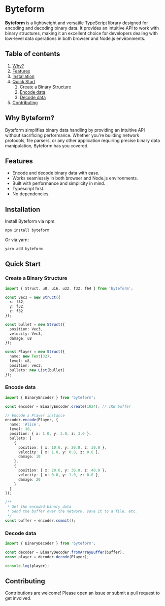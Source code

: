 # Byteform

**Byteform** is a lightweight and versatile TypeScript library designed for encoding and decoding binary data. It provides an intuitive API to work with binary structures, making it an excellent choice for developers dealing with low-level data operations in both browser and Node.js environments.

## Table of contents
1. [Why?](#why-byteform)
2. [Features](#features)
3. [Installation](#installation)
4. [Quick Start](#quick-start)
    1. [Create a Binary Structure](#create-a-binary-structure)
    2. [Encode data](#encode-data)
    3. [Decode data](#decode-data)
5. [Contributing](#contributing)

## Why Byteform?

Byteform simplifies binary data handling by providing an intuitive API without sacrificing performance. Whether you're building network protocols, file parsers, or any other application requiring precise binary data manipulation, Byteform has you covered.

## Features

- Encode and decode binary data with ease.
- Works seamlessly in both browser and Node.js environments.
- Built with performance and simplicity in mind.
- Typescript first.
- No dependencies.

## Installation

Install Byteform via npm:
```bash
npm install byteform
```

Or via yarn:
```bash
yarn add byteform
```

## Quick Start

### Create a Binary Structure

```typescript
import { Struct, u8, u16, u32, f32, f64 } from 'byteform';

const vec3 = new Struct({
  x: f32,
  y: f32,
  z: f32
});

const bullet = new Struct({
  position: Vec3,
  velocity: Vec3,
  damage: u8
});

const Player = new Struct({
  name: new Text(32),
  level: u8,
  position: vec3,
  bullets: new List(bullet)
});
```

### Encode data

```typescript
import { BinaryEncoder } from 'byteform';

const encoder = BinaryEncoder.create(1024); // 1KB buffer

// Encode a Player instance
encoder.encode(Player, {
  name: 'Alice',
  level: 10,
  position: { x: 1.0, y: 2.0, z: 3.0 },
  bullets: [
    { 
      position: { x: 10.0, y: 20.0, z: 30.0 },
      velocity: { x: 1.0, y: 0.0, z: 0.0 },
      damage: 10
    },
    { 
      position: { x: 20.0, y: 30.0, z: 40.0 },
      velocity: { x: 0.0, y: 1.0, z: 0.0 },
      damage: 20
    }
  ]
});

/** 
 * Get the encoded binary data
 * Send the buffer over the network, save it to a file, etc.
 */
const buffer = encoder.commit();
```

### Decode data

```typescript
import { BinaryDecoder } from 'byteform';

const decoder = BinaryDecoder.fromArrayBuffer(buffer);
const player = decoder.decode(Player);

console.log(player);
```

## Contributing
Contributions are welcome! Please open an issue or submit a pull request to get involved.
